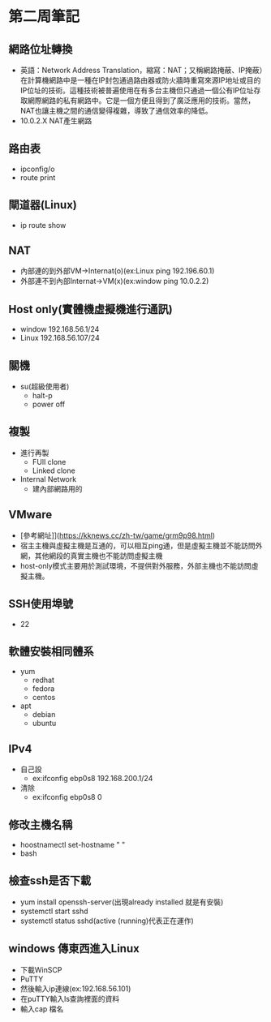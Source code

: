 # 第二周筆記
## 網路位址轉換
*   英語：Network Address Translation，縮寫：NAT；又稱網路掩蔽、IP掩蔽）在計算機網路中是一種在IP封包通過路由器或防火牆時重寫來源IP地址或目的IP位址的技術。這種技術被普遍使用在有多台主機但只通過一個公有IP位址存取網際網路的私有網路中。它是一個方便且得到了廣泛應用的技術。當然，NAT也讓主機之間的通信變得複雜，導致了通信效率的降低。
* 10.0.2.X NAT產生網路
## 路由表
* ipconfig/o
* route print
## 閘道器(Linux)
* ip route show
## NAT
* 內部連的到外部VM->Internat(o)(ex:Linux ping 192.196.60.1)
* 外部連不到內部Internat->VM(x)(ex:window ping 10.0.2.2)
## Host only(實體機虛擬機進行通訊)
* window 192.168.56.1/24
* Linux 192.168.56.107/24
## 關機
* su(超級使用者)
    * halt-p
    * power off
## 複製
* 進行再製
    * FUll clone
    * Linked clone
* Internal Network
    * 建內部網路用的
## VMware
* [參考網址]](https://kknews.cc/zh-tw/game/grm9p98.html)
* 宿主主機與虛擬主機是互通的，可以相互ping通，但是虛擬主機並不能訪問外網，其他網段的真實主機也不能訪問虛擬主機
* host-only模式主要用於測試環境，不提供對外服務，外部主機也不能訪問虛擬主機。
## SSH使用埠號
* 22
## 軟體安裝相同體系
* yum
    * redhat
    * fedora
    * centos
* apt
    * debian
    * ubuntu
## IPv4
* 自己設
    * ex:ifconfig ebp0s8 192.168.200.1/24
* 清除
    * ex:ifconfig ebp0s8 0
## 修改主機名稱
* hoostnamectl set-hostname " "
* bash
## 檢查ssh是否下載
* yum install openssh-server(出現already installed 就是有安裝)
* systemctl start sshd
* systemctl status sshd(active (running)代表正在運作)
## windows 傳東西進入Linux
* 下載WinSCP
* PuTTY
* 然後輸入ip連線(ex:192.168.56.101)
* 在puTTY輸入ls查詢裡面的資料
* 輸入cap 檔名